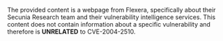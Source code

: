 The provided content is a webpage from Flexera, specifically about their Secunia Research team and their vulnerability intelligence services. This content does not contain information about a specific vulnerability and therefore is **UNRELATED** to CVE-2004-2510.